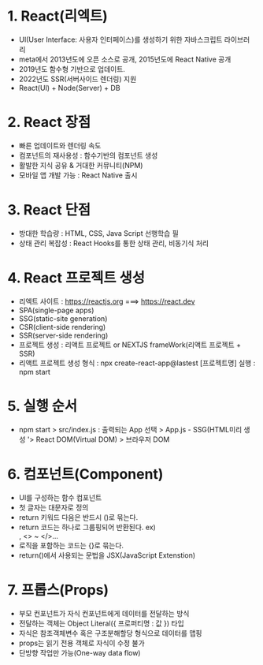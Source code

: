 # 1. React(리엑트)
- UI(User Interface: 사용자 인터페이스)를 생성하기 위한 자바스크립트 라이브러리
- meta에서 2013년도에 오픈 소스로 공개, 2015년도에 React Native 공개
- 2019년도 함수형 기반으로 업데이트.
- 2022년도 SSR(서버사이드 렌더링) 지원
- React(UI) + Node(Server) + DB

# 2. React 장점
- 빠른 업데이트와 렌더링 속도
- 컴포넌트의 재사용성 : 함수기반의 컴포넌트 생성
- 활발한 지식 공유 & 거대한 커뮤니티(NPM)
- 모바일 앱 개발 가능 : React Native 출시

# 3. React 단점
- 방대한 학습량 : HTML, CSS, Java Script 선행학습 필
- 상태 관리 복잡성 : React Hooks를 통한 상태 관리, 비동기식 처리

# 4. React 프로젝트 생성
- 리엑트 사이트 : https://reactjs.org ===> https://react.dev
- SPA(single-page apps)
- SSG(static-site generation)
- CSR(client-side rendering)
- SSR(server-side rendering)
- 프로젝트 생성 : 리액트 프로젝트 or NEXTJS frameWork(리액트 프로젝트 + SSR)
- 리액트 프로젝트 생성
  형식 : npx create-react-app@lastest [프로젝트명]
  실행 : npm start

# 5. 실행 순서
- npm start > src/index.js : 출력되는 App 선택 > App.js - SSG(HTML미리 생성
 '> React DOM(Virtual DOM) > 브라우저 DOM

# 6. 컴포넌트(Component)
- UI를 구성하는 함수 컴포넌트
- 첫 글자는 대문자로 정의
- return 키워드 다음은 반드시 ()로 묶는다.
- return 코드는 하나로 그룹핑되어 반환된다.
  ex) <div></div>, <> ~ </>...
- 로직을 포함하는 코드는 {}로 묶는다.
- return()에서 사용되는 문법을 JSX(JavaScript Extenstion)

# 7. 프롭스(Props)
- 부모 컨포넌트가 자식 컨포넌트에게 데이터를 전달하는 방식
- 전달하는 객체는 Object Literal({ 프로퍼티명 : 값 }) 타입
- 자식은 참조객체변수 혹은 구조분해할당 형식으로 데이터를 맵핑
- props는 읽기 전용 객체로 자식이 수정 불가
- 단방향 작업만 가능(One-way data flow)

